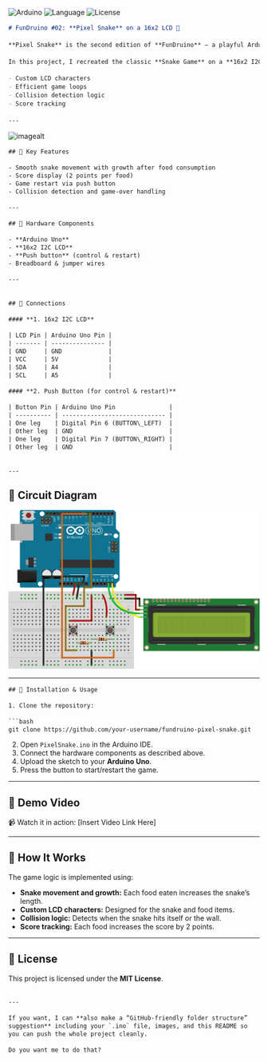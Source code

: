 ![Arduino](https://img.shields.io/badge/Platform-Arduino-blue) 
![Language](https://img.shields.io/badge/Language-C%2B%2B-orange) 
![License](https://img.shields.io/badge/License-MIT-green)
````markdown
# FunDruino #02: **Pixel Snake** on a 16x2 LCD 🐍

**Pixel Snake** is the second edition of **FunDruino** — a playful Arduino project series that combines electronics, programming, and creativity.  

In this project, I recreated the classic **Snake Game** on a **16x2 I2C LCD** using **Arduino Uno**. Even with limited hardware, it demonstrates interactive applications using:

- Custom LCD characters  
- Efficient game loops  
- Collision detection logic  
- Score tracking  

---
````
![imagealt](images/pixel_snake_display.jpg)

````
## 🔹 Key Features

- Smooth snake movement with growth after food consumption  
- Score display (2 points per food)  
- Game restart via push button  
- Collision detection and game-over handling  

---

## 🔹 Hardware Components

- **Arduino Uno**  
- **16x2 I2C LCD**  
- **Push button** (control & restart)  
- Breadboard & jumper wires  

---


## 🔹 Connections

#### **1. 16x2 I2C LCD**

| LCD Pin | Arduino Uno Pin |
| ------- | --------------- |
| GND     | GND             |
| VCC     | 5V              |
| SDA     | A4              |
| SCL     | A5              |

#### **2. Push Button (for control & restart)**

| Button Pin | Arduino Uno Pin               |
| ---------- | ----------------------------- |
| One leg    | Digital Pin 6 (BUTTON\_LEFT)  |
| Other leg  | GND                           |
| One leg    | Digital Pin 7 (BUTTON\_RIGHT) |
| Other leg  | GND                           |


---

````
## 🔹 Circuit Diagram

![imagealt](images/pixel_snake_circuit.png) 

---
````
## 🔹 Installation & Usage

1. Clone the repository:

```bash
git clone https://github.com/your-username/fundruino-pixel-snake.git
````

2. Open `PixelSnake.ino` in the Arduino IDE.
3. Connect the hardware components as described above.
4. Upload the sketch to your **Arduino Uno**.
5. Press the button to start/restart the game.

---

## 🔹 Demo Video

📹 Watch it in action: \[Insert Video Link Here]

---

## 🔹 How It Works

The game logic is implemented using:

* **Snake movement and growth:** Each food eaten increases the snake’s length.
* **Custom LCD characters:** Designed for the snake and food items.
* **Collision logic:** Detects when the snake hits itself or the wall.
* **Score tracking:** Each food increases the score by 2 points.

---

## 🔹 License

This project is licensed under the **MIT License**.

```

---

If you want, I can **also make a “GitHub-friendly folder structure” suggestion** including your `.ino` file, images, and this README so you can push the whole project cleanly.  

Do you want me to do that?
```

